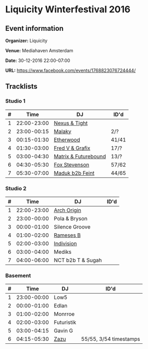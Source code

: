 # Liquicity Winterfestival 2016
## Event information
**Organizer:** Liquicity

**Venue:** Mediahaven Amsterdam

**Date:** 30-12-2016 22:00-07:00

**URL:** https://www.facebook.com/events/1768823076724444/

## Tracklists
### Studio 1
| \#  | Time        | DJ                                                                     | ID'd  |
| --- | ----------- | ---------------------------------------------------------------------- | ----- |
| 1   | 22:00-23:00 | [Nexus & Tight](../master/studio_1-1-nexus_and_tight.md)               |       |
| 2   | 23:00-00:15 | [Malaky](../master/studio_1-2-malaky.md)                               | 2/?   |
| 3   | 00:15-01:30 | [Etherwood](../master/studio_1-3-etherwood.md)                         | 41/41 |
| 4   | 01:30-03:00 | [Fred V & Grafix](../master/studio_1-4-fred_v_and_grafix.md)           | 17/?  |
| 5   | 03:00-04:30 | [Matrix & Futurebound](../master/studio_1-5-matrix_and_futurebound.md) | 13/?  |
| 6   | 04:30-05:30 | [Fox Stevenson](../master/studio_1-6-fox_stevenson.md)                 | 57/62 |
| 7   | 05:30-07:00 | [Maduk b2b Feint](../master/studio_1-7-maduk_b2b_feint.md)             | 44/65 |

### Studio 2
| \#  | Time        | DJ                                                 | ID'd  |
| --- | ----------- | -------------------------------------------------- | ----- |
| 1   | 22:00-23:00 | [Arch Origin](../master/studio_2-1-arch_origin.md) |       |
| 2   | 23:00-00:00 | Pola & Bryson                                      |       |
| 3   | 00:00-01:00 | Silence Groove                                     |       |
| 4   | 01:00-02:00 | [Rameses B](../master/studio_2-4-rameses_b.md)     |       |
| 5   | 02:00-03:00 | [Indivision](../master/studio_2-5-indivision.md)   |       |
| 6   | 03:00-04:00 | Mediks                                             |       |
| 7   | 04:00-06:00 | NCT b2b T & Sugah                                  |       |

### Basement
| \#  | Time        | DJ                                   | ID'd  |
| --- | ----------- | ------------------------------------ | ----- |
| 1   | 23:00-00:00 | Low5                                 |       |
| 2   | 00:00-01:00 | Edlan                                |       |
| 3   | 01:00-02:00 | Monrroe                              |       |
| 4   | 02:00-03:00 | Futuristik                           |       |
| 5   | 03:00-04:15 | Gavin G                              |       |
| 6   | 04:15-05:30 | [Zazu](../master/basement-6-zazu.md) | 55/55, 3/54 timestamps      |
